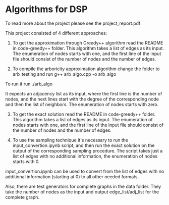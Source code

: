# Algorithms for DSP

To read more about the project please see the project_report.pdf

This project consisted of 4 different approaches:
1) To get the approximation through Greedy++ algorithm read the README in code-greedy++ folder. This algorithm takes a list of edges as its input. The enumeration of nodes starts with one, and the first line of the input file should consist of the number of nodes and the number of edges.

2) To compile the arboricity approximation algorithm change the folder to arb_testing and run 
g++ arb\_algo.cpp -o arb\_algo

To run it run
./arb\_algo 

It expects an adjacency list as its input, where the first line is the number of nodes, and the next lines start with the degree of the corresponding node and then the list of neighbors. The enumeration of nodes starts with zero.

3) To get the exact solution read the README in code-greedy++ folder. This algorithm takes a list of edges as its input. The enumeration of nodes starts with one, and the first line of the input file should consist of the number of nodes and the number of edges.

4) To use the sampling technique it's necessary to run the input_convertion.ipynb script, and then run the exact solution on the output of the corresponding sampling procedure. The script takes just a list of edges with no additional information, the enumeration of nodes starts with 0.


input_convertion.ipynb can be used to convert from the list of edges with no additional information (starting at 0) to all other needed formats.

Also, there are test generators for complete graphs in the data folder. They take the number of nodes as the input and output edge\_list/adj\_list for the complete graph.
